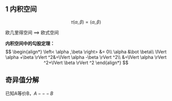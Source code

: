 ## 1 内积空间

$$
\tau \left( \alpha ,\beta \right) =\left< \alpha ,\beta \right> 
$$

欧几里得空间 ==> 欧式空间

**内积空间中的勾股定理：**
$$
\begin{align*}
\left< \alpha ,\beta \right> &= 0\\
\alpha &\bot  \beta\\
\lVert \alpha +\beta \rVert ^2&=\lVert \alpha -\beta \rVert ^2\\
&=\lVert \alpha \rVert ^2+\lVert \beta \rVert ^2
\end{align*}
$$




## 奇异值分解
已知A等价B，$A --- B$
